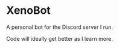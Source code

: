 # XenoBot
A personal bot for the Discord server I run.

Code will ideally get better as I learn more.
